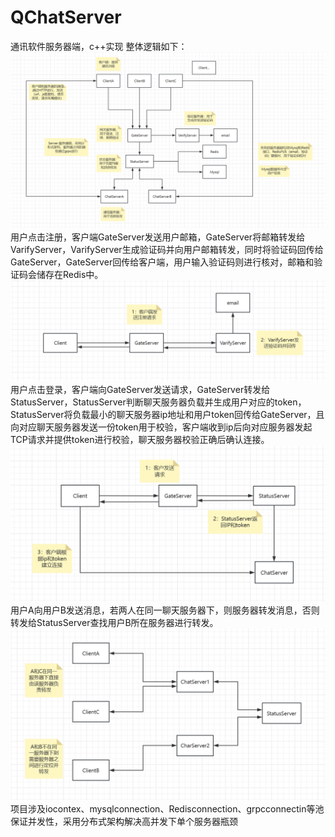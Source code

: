 # QChatServer
通讯软件服务器端，c++实现
整体逻辑如下：
![image](picture/架构图.png)
用户点击注册，客户端GateServer发送用户邮箱，GateServer将邮箱转发给VarifyServer，VarifyServer生成验证码并向用户邮箱转发，同时将验证码回传给GateServer，GateServer回传给客户端，用户输入验证码则进行核对，邮箱和验证码会储存在Redis中。
![image](picture/注册.png)
用户点击登录，客户端向GateServer发送请求，GateServer转发给StatusServer，StatusServer判断聊天服务器负载并生成用户对应的token，StatusServer将负载最小的聊天服务器ip地址和用户token回传给GateServer，且向对应聊天服务器发送一份token用于校验，客户端收到ip后向对应服务器发起TCP请求并提供token进行校验，聊天服务器校验正确后确认连接。
![image](picture/登录.png)
用户A向用户B发送消息，若两人在同一聊天服务器下，则服务器转发消息，否则转发给StatusServer查找用户B所在服务器进行转发。
![image](picture/通讯.png)
项目涉及iocontex、mysqlconnection、Redisconnection、grpcconnectin等池保证并发性，采用分布式架构解决高并发下单个服务器瓶颈

